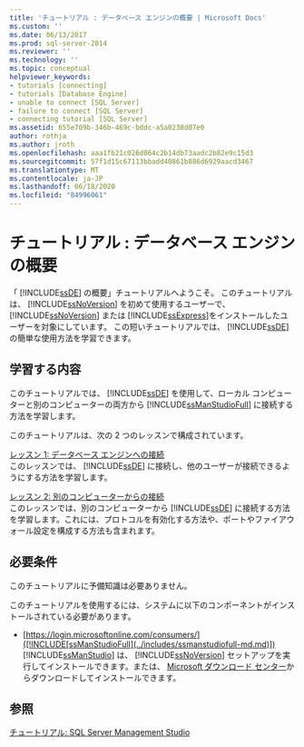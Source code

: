 ```yaml
---
title: 'チュートリアル : データベース エンジンの概要 | Microsoft Docs'
ms.custom: ''
ms.date: 06/13/2017
ms.prod: sql-server-2014
ms.reviewer: ''
ms.technology: ''
ms.topic: conceptual
helpviewer_keywords:
- tutorials [connecting]
- tutorials [Database Engine]
- unable to connect [SQL Server]
- failure to connect [SQL Server]
- connecting tutorial [SQL Server]
ms.assetid: 655e709b-346b-469c-bddc-a5a0238d07e0
author: rothja
ms.author: jroth
ms.openlocfilehash: aaa1fb21c026d064c2b14db73aadc2b82e9c15d3
ms.sourcegitcommit: 57f1d15c67113bbadd40861b886d6929aacd3467
ms.translationtype: MT
ms.contentlocale: ja-JP
ms.lasthandoff: 06/18/2020
ms.locfileid: "84996061"
---
```

# <a name="tutorial-getting-started-with-the-database-engine"></a>チュートリアル : データベース エンジンの概要
  「 [!INCLUDE[ssDE](../includes/ssde-md.md)] の概要」チュートリアルへようこそ。 このチュートリアルは、 [!INCLUDE[ssNoVersion](../includes/ssnoversion-md.md)] を初めて使用するユーザーで、 [!INCLUDE[ssNoVersion](../includes/ssnoversion-md.md)] または [!INCLUDE[ssExpress](../includes/ssexpress-md.md)]をインストールしたユーザーを対象にしています。 この短いチュートリアルでは、 [!INCLUDE[ssDE](../includes/ssde-md.md)]の簡単な使用方法を学習できます。  
  
## <a name="what-you-will-learn"></a>学習する内容  
 このチュートリアルでは、 [!INCLUDE[ssDE](../includes/ssde-md.md)] を使用して、ローカル コンピューターと別のコンピューターの両方から [!INCLUDE[ssManStudioFull](../includes/ssmanstudiofull-md.md)] に接続する方法を学習します。  
  
 このチュートリアルは、次の 2 つのレッスンで構成されています。  
  
 [レッスン 1: データベース エンジンへの接続](lesson-1-connecting-to-the-database-engine.md)  
 このレッスンでは、 [!INCLUDE[ssDE](../includes/ssde-md.md)] に接続し、他のユーザーが接続できるようにする方法を学習します。  
  
 [レッスン 2: 別のコンピューターからの接続](lesson-2-connecting-from-another-computer.md)  
 このレッスンでは、別のコンピューターから [!INCLUDE[ssDE](../includes/ssde-md.md)] に接続する方法を学習します。これには、プロトコルを有効化する方法や、ポートやファイアウォール設定を構成する方法も含まれます。  
  
## <a name="requirements"></a>必要条件  
 このチュートリアルに予備知識は必要ありません。  
  
 このチュートリアルを使用するには、システムに以下のコンポーネントがインストールされている必要があります。  
  
-   [https://login.microsoftonline.com/consumers/]([!INCLUDE[ssManStudioFull](../includes/ssmanstudiofull-md.md)]) [!INCLUDE[ssManStudio](../includes/ssmanstudio-md.md)] は、 [!INCLUDE[ssNoVersion](../includes/ssnoversion-md.md)] セットアップを実行してインストールできます。または、 [Microsoft ダウンロード センター](https://go.microsoft.com/fwlink/?LinkId=144346)からダウンロードしてインストールできます。  
  
## <a name="see-also"></a>参照  
 [チュートリアル: SQL Server Management Studio](../ssms/tutorials/tutorial-sql-server-management-studio.md)  
  
  

